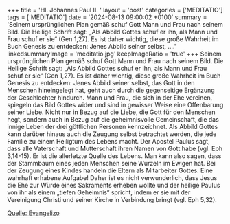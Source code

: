 +++
title = 'Hl. Johannes Paul II.  '
layout = 'post'
categories = ['MEDITATIO']
tags = ['MEDITATIO']
date = '2024-08-13 09:00:02 +0100'
summary = 'Seinem ursprünglichen Plan gemäß schuf Gott Mann und Frau nach seinem Bild. Die Heilige Schrift sagt: „Als Abbild Gottes schuf er ihn, als Mann und Frau schuf er sie“ (Gen 1,27). Es ist daher wichtig, diese große Wahrheit im Buch Genesis zu entdecken: Jenes Abbild seiner selbst, ....'
linkedsummaryImage = 'meditatio.jpg'
keepImageRatio = 'true'
+++
Seinem ursprünglichen Plan gemäß schuf Gott Mann und Frau nach seinem Bild. Die Heilige Schrift sagt: „Als Abbild Gottes schuf er ihn, als Mann und Frau schuf er sie“ (Gen 1,27). Es ist daher wichtig, diese große Wahrheit im Buch Genesis zu entdecken: Jenes Abbild seiner selbst, das Gott in den Menschen hineingelegt hat, geht auch durch die gegenseitige Ergänzung der Geschlechter hindurch.<!--more--> Mann und Frau, die sich in der Ehe vereinen, spiegeln das Bild Gottes wider und sind in gewisser Weise eine Offenbarung seiner Liebe. Nicht nur in Bezug auf die Liebe, die Gott für den Menschen hegt, sondern auch in Bezug auf die geheimnisvolle Gemeinschaft, die das innige Leben der drei göttlichen Personen kennzeichnet.
Als Abbild Gottes kann darüber hinaus auch die Zeugung selbst betrachtet werden, die jede Familie zu einem Heiligtum des Lebens macht. Der Apostel Paulus sagt, dass alle Vaterschaft und Mutterschaft ihren Namen von Gott habe (vgl. Eph 3,14-15). Er ist die allerletzte Quelle des Lebens. Man kann also sagen, dass der Stammbaum eines jeden Menschen seine Wurzeln im Ewigen hat. Bei der Zeugung eines Kindes handeln die Eltern als Mitarbeiter Gottes. Eine wahrhaft erhabene Aufgabe! Daher ist es nicht verwunderlich, dass Jesus die Ehe zur Würde eines Sakraments erheben wollte und der heilige Paulus von ihr als einem „tiefen Geheimnis“ spricht, indem er sie mit der Vereinigung Christi und seiner Kirche in Verbindung bringt (vgl. Eph 5,32).


[Quelle: Evangelizo](https://evangeliumtagfuertag.org/DE/gospel)
